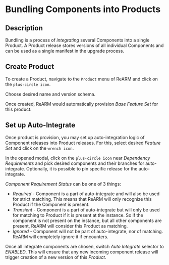 # Bundling Components into Products

## Description
Bundling is a process of *integrating* several Components into a single Product. A Product release stores versions of all individual Components and can be used as a single manifest in the upgrade process.

## Create Product
To create a Product, navigate to the `Product` menu of ReARM and click on the `plus-circle icon`.

Choose desired name and version schema. 

Once created, ReARM would automatically provision *Base Feature Set* for this product.

## Set up Auto-Integrate
Once product is provision, you may set up auto-integration logic of Component releases into Product releases. For this, select desired *Feature Set* and click on the `wrench icon`.

In the opened modal, click on the `plus-circle icon` near *Dependency Requirements* and pick desired components and their branches for auto-integrate. Optionally, it is possible to pin specific release for the auto-integrate.

*Component Requirement Status* can be one of 3 things:
- *Required* - Component is a part of auto-integrate and will also be used for strict matching. This means that ReARM will only recognize this Product if the Component is present.
- *Transient* - Component is a part of auto-integrate but will only be used for matching to Product if it is present at the instance. So if the component is not present on the instance, but all other components are present, ReARM will consider this Product as matching.
- *Ignored* - Component will not be part of auto-integrate, nor of matching. ReARM will completely ignore it if encounters.

Once all integrate components are chosen, switch *Auto Integrate* selector to *ENABLED*. This will ensure that any new incoming component release will trigger creation of a new version of this *Product*.
